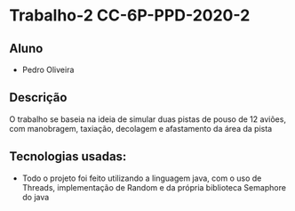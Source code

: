 # Trabalho-2   CC-6P-PPD-2020-2

## Aluno
- Pedro Oliveira

## Descrição
O trabalho se baseia na ideia de simular duas pistas de pouso de 12 aviões, com manobragem, taxiação, decolagem e afastamento da área da pista

## Tecnologias usadas:
- Todo o projeto foi feito utilizando a linguagem java, com o uso de Threads, implementação de Random e da própria biblioteca Semaphore do java
